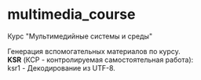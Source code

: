 # multimedia_course
Курс "Мультимедийные системы и среды"

Генерация вспомогательных материалов по курсу.<br>
<b>KSR</b> (КСР - контролируемая самостоятельная работа):<br>
ksr1 - Декодирование из UTF-8.